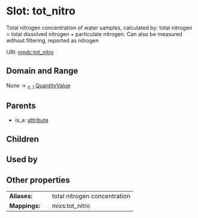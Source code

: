 
# Slot: tot_nitro


Total nitrogen concentration of water samples, calculated by: total nitrogen = total dissolved nitrogen + particulate nitrogen. Can also be measured without filtering, reported as nitrogen

URI: [nmdc:tot_nitro](https://microbiomedata/meta/tot_nitro)


## Domain and Range

None &#8594;  <sub>0..1</sub> [QuantityValue](QuantityValue.md)

## Parents

 *  is_a: [attribute](attribute.md)

## Children


## Used by


## Other properties

|  |  |  |
| --- | --- | --- |
| **Aliases:** | | total nitrogen concentration |
| **Mappings:** | | mixs:tot_nitro |

